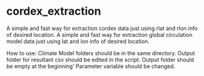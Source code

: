 # cordex_extraction
A simple and fast way for extraction cordex data just using rlat and rlon info of desired location.
A simple and fast way for extraction global circulation model data just using lat and lon info of desired location.

How to use: 
Climate Model folders should be in the same directory.
Output folder for resultant csv should be edited in the script.
Output folder should be empty at the beginning'
Parameter variable should be changed.
